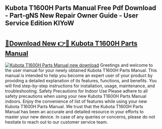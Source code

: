 ## Kubota T1600H Parts Manual Free Pdf Download - Part-gNS New Repair Owner Guide - User Service Edition KlYoW

# <h2><a href="http://bc92327.oget.top/?id=Kubota+T1600H+Parts+Manual">🔗Download New 👉🔴 Kubota T1600H Parts Manual</a></h2>

[![Kubota T1600H Parts Manual new download](https://i.imgur.com/5g1atiW.png)](http://bc92327.oget.top/?id=Kubota+T1600H+Parts+Manual)
Greetings and welcome to the user manual for your newly obtained Kubota T1600H Parts Manual. This manual is intended to help you become an expert user of your product by providing a detailed explanation of its features, functions, and benefits. You will find step-by-step instructions for installation, usage, maintenance, and troubleshooting. Safety Precautions for Indoor Use Please adhere to all safety precautions when using your new Kubota T1600H Parts Manual indoors. Enjoy the convenience of list of features while using your new Kubota T1600H Parts Manual. We trust that the Kubota T1600H Parts Manual has been an accurate and detailed resource in your efforts to master your new device. In case of any queries or concerns, please do not hesitate to reach out to our customer service team.
